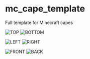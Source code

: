 # mc_cape_template
Full template for Minecraft capes

![TOP](https://img.shields.io/badge/%E2%97%BC-TOP-%230ED145?style=for-the-badge)
![BOTTOM](https://img.shields.io/badge/%E2%97%BC-BOTTOM-%23B83DBA?style=for-the-badge)

![LEFT](https://img.shields.io/badge/%E2%97%BC-LEFT-%2388001B?style=for-the-badge)
[ ]()![RIGHT](https://img.shields.io/badge/%E2%97%BC-RIGHT-%233F48CC?style=for-the-badge)

![FRONT](https://img.shields.io/badge/%E2%97%BC-FRONT-%2300A8F3?style=for-the-badge)
![BACK](https://img.shields.io/badge/%E2%97%BC-BACK-%23FFCA18?style=for-the-badge)
